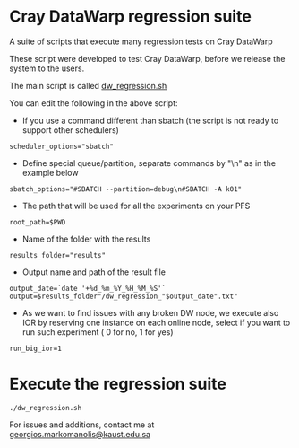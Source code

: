 # Cray DataWarp regression suite
A suite of scripts that execute many regression tests on Cray DataWarp 

These script were developed to test Cray DataWarp, before we release the system to the users.

The main script is called [dw_regression.sh](dw_regression.sh)

You can edit the following in the above script:

* If you use a command different than sbatch (the script is not ready to support other schedulers)

```
scheduler_options="sbatch"
```

* Define special queue/partition, separate commands by "\n" as in the example below 

```
sbatch_options="#SBATCH --partition=debug\n#SBATCH -A k01"
```

* The path that will be used for all the experiments on your PFS

```
root_path=$PWD
```

* Name of the folder with the results

```
results_folder="results"
```

* Output name and path of the result file

```
output_date=`date '+%d_%m_%Y_%H_%M_%S'`
output=$results_folder"/dw_regression_"$output_date".txt"
```

* As we want to find issues with any broken DW node, we execute also IOR by reserving one instance on each online node, select if you want to run such experiment ( 0 for no, 1 for yes)

```
run_big_ior=1
```
# Execute the regression suite

```
./dw_regression.sh
```

For issues and additions, contact me at georgios.markomanolis@kaust.edu.sa
